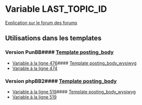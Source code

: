 # Variable LAST_TOPIC_ID
[Explication sur le forum des forums](http://forum.forumactif.com/t294113-listing-des-variables#LAST_TOPIC_ID)
## Utilisations dans les templates
### Version PunBB#### [Template posting_body](punbb/posting_body.md)
* [Variable à la ligne 476](../punbb/posting_body.tpl#L476)#### [Template posting_body_wysiwyg](punbb/posting_body_wysiwyg.md)
* [Variable à la ligne 474](../punbb/posting_body_wysiwyg.tpl#L474)
### Version phpBB2#### [Template posting_body](subsilver/posting_body.md)
* [Variable à la ligne 519](../subsilver/posting_body.tpl#L519)#### [Template posting_body_wysiwyg](subsilver/posting_body_wysiwyg.md)
* [Variable à la ligne 519](../subsilver/posting_body_wysiwyg.tpl#L519)